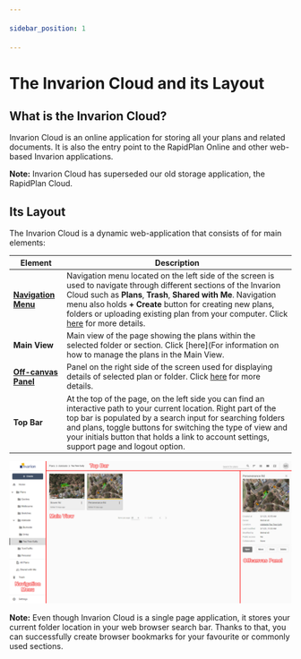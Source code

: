 ```yaml
---

sidebar_position: 1

---
```

# The Invarion Cloud and its Layout

## What is the Invarion Cloud?

Invarion Cloud is an online application for storing all your plans and related documents. It is also the entry point to the RapidPlan Online and other web-based Invarion applications.

**Note:** Invarion Cloud has superseded our old storage application, the RapidPlan Cloud.

## Its Layout

The Invarion Cloud is a dynamic web-application that consists of for main elements:

|Element|Description|
|-----------|-----------|
| [**Navigation Menu**](./navigation-menu.md)      | Navigation menu located on the left side of the screen is used to navigate through different sections of the Invarion Cloud such as **Plans**, **Trash**, **Shared with Me**. Navigation menu also holds **+ Create** button for creating new plans, folders or uploading existing plan from your computer. Click [here](./navigation-menu.md) for more details. |
| **Main View**   | Main view of the page showing the plans within the selected folder or section. Click [here](For information on how to manage the plans in the Main View.|
| [**Off-canvas Panel**](./off-canvas-panel.md) |  Panel on the right side of the screen used for displaying details of selected plan or folder. Click [here](./off-canvas-panel.md) for more details.|
| **Top Bar**   | At the top of the page, on the left side you can find an interactive path to your current location. Right part of the top bar is populated by a search input for searching folders and plans, toggle buttons for switching the type of view and your initials button that holds a link to account settings, support page and logout option.       |

![Layout](./assets/Invarion_Cloud_Layout.png)

**Note:** Even though Invarion Cloud is a single page application, it stores your current folder location in your web browser search bar. Thanks to that, you can successfully create browser bookmarks for your favourite or commonly used sections.
